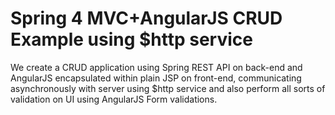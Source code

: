 # Spring 4 MVC+AngularJS CRUD Example using $http service

We create a CRUD application using Spring REST API on back-end and AngularJS encapsulated within plain JSP on front-end,
communicating asynchronously with server using $http service and also perform all sorts of validation on UI using AngularJS 
Form validations.
